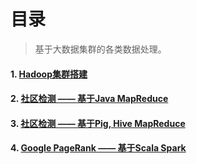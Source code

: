 # 目录

>  基于大数据集群的各类数据处理。

#### 1. [Hadoop集群搭建](https://github.com/DA1OOO/Big-Data-Systems-and-Information-Processing/blob/main/1.ClusterSetup/ClusterSetup.md)

#### 2. [社区检测 —— 基于Java MapReduce](https://github.com/DA1OOO/Big-Data-Systems-and-Information-Processing/blob/main/2.CommuityDetection/CommunityDetection.md)

#### 3. [社区检测 —— 基于Pig, Hive MapReduce](https://github.com/DA1OOO/Big-Data-Systems-and-Information-Processing/blob/main/3.PigHiveSpark/PigHiveDetection-SparkPageRank.md)

#### 4. [Google PageRank —— 基于Scala Spark](https://github.com/DA1OOO/Big-Data-Systems-and-Information-Processing/blob/main/3.PigHiveSpark/PigHiveDetection-SparkPageRank.md)
